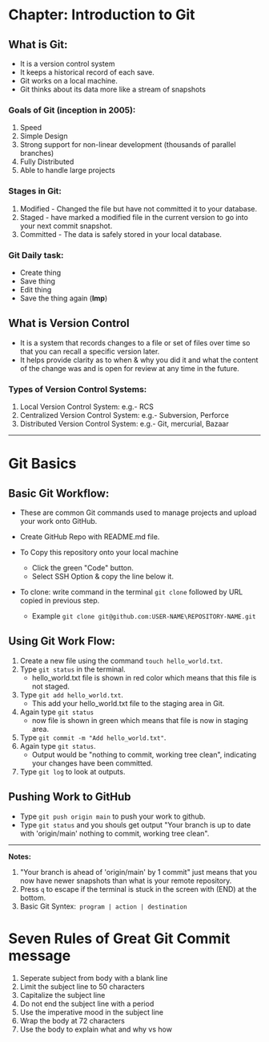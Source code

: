 # Chapter: Introduction to Git
## What is Git:
- It is a version control system
- It keeps a historical record of each save.
- Git works on a local machine.
- Git thinks about its data more like a stream of snapshots

### Goals of Git (inception in 2005):
1. Speed
2. Simple Design 
3. Strong support for non-linear development (thousands of parallel branches)
4. Fully Distributed
5. Able to handle large projects

### Stages in Git:
1. Modified - Changed the file but have not committed it to your database.
2. Staged - have marked a modified file in the current version to go into your next commit snapshot.
3. Committed - The data is safely stored in your local database.

### Git Daily task:
- Create thing
- Save thing
- Edit thing
- Save the thing again (**Imp**)

## What is Version Control
- It is a system that records changes to a file or set of files over time so that you can recall a specific version later.
- It helps provide clarity as to when & why you did it and what the content of the change was and is open for review at any time in the future.

### Types of Version Control Systems:
1. Local Version Control System: e.g.- RCS
2. Centralized Version Control System: e.g.- Subversion, Perforce
3. Distributed Version Control System: e.g.- Git, mercurial, Bazaar

---

# Git Basics
## Basic Git Workflow:
- These are common Git commands used to manage projects and upload your work onto GitHub.

* Create GitHub Repo with README.md file.
* To Copy this repository onto your local machine 
    - Click the green "Code" button.
    - Select SSH Option & copy the line below it.

* To clone: write command in the terminal ` git clone ` followed by URL copied in previous step.
    - Example ` git clone git@github.com:USER-NAME\REPOSITORY-NAME.git `

## Using Git Work Flow:
1. Create a new file using the command `touch hello_world.txt`.
2. Type `git status` in the terminal.
    - hello_world.txt file is shown in red color which means that this file is not staged.
3. Type `git add hello_world.txt`.
    - This add your hello_world.txt file to the staging area in Git.
4. Again type `git status`
    - now file is shown in green which means that file is now in staging area.
5. Type `git commit -m "Add hello_world.txt"`.
6. Again type `git status`.
    - Output would be "nothing to commit, working tree clean", indicating your changes have been committed.
7. Type `git log` to look at outputs.

## Pushing Work to GitHub
- Type `git push origin main` to push your work to github.
- Type `git status` and you shouls get output "Your branch is up to date with 'origin/main' nothing to commit, working tree clean".
---
**Notes:**
1. "Your branch is ahead of 'origin/main' by 1 commit" just means that you now have newer snapshots than what is your remote repository. 
2. Press `q` to escape if the terminal is stuck in the screen with (END) at the bottom.
3. Basic Git Syntex:` program | action | destination`

# **Seven Rules of Great Git Commit message**
1. Seperate subject from body with a blank line
2. Limit the subject line to 50 characters
3. Capitalize the subject line
4. Do not end the subject line with a period
5. Use the imperative mood in the subject line
6. Wrap the body at 72 characters
7. Use the body to explain what and why vs how
